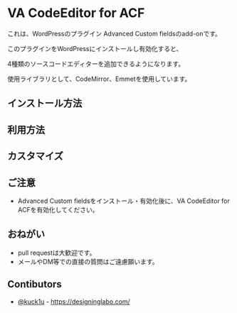 # VA CodeEditor for ACF

これは、WordPressのプラグイン Advanced Custom fieldsのadd-onです。

このプラグインをWordPressにインストールし有効化すると、

4種類のソースコードエディターを追加できるようになります。

使用ライブラリとして、CodeMirror、Emmetを使用しています。

## インストール方法

## 利用方法

## カスタマイズ

## ご注意

* Advanced Custom fieldsをインストール・有効化後に、VA CodeEditor for ACFを有効化してください。

## おねがい

* pull requestは大歓迎です。
* メールやDM等での直接の質問はご遠慮願います。

## Contibutors

* [@kuck1u](http://twitter.com/kuck1u) - https://designinglabo.com/

